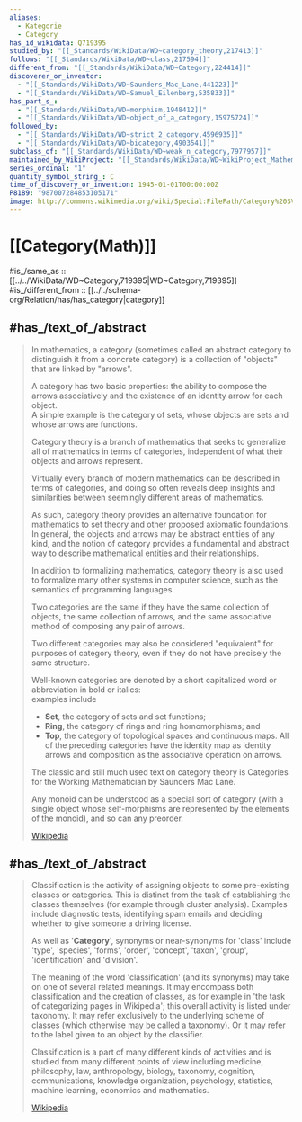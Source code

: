 ```yaml
---
aliases:
  - Kategorie
  - Category
has_id_wikidata: Q719395
studied_by: "[[_Standards/WikiData/WD~category_theory,217413]]"
follows: "[[_Standards/WikiData/WD~class,217594]]"
different_from: "[[_Standards/WikiData/WD~Category,224414]]"
discoverer_or_inventor:
  - "[[_Standards/WikiData/WD~Saunders_Mac_Lane,441223]]"
  - "[[_Standards/WikiData/WD~Samuel_Eilenberg,535833]]"
has_part_s_:
  - "[[_Standards/WikiData/WD~morphism,1948412]]"
  - "[[_Standards/WikiData/WD~object_of_a_category,15975724]]"
followed_by:
  - "[[_Standards/WikiData/WD~strict_2_category,4596935]]"
  - "[[_Standards/WikiData/WD~bicategory,4903541]]"
subclass_of: "[[_Standards/WikiData/WD~weak_n_category,7977957]]"
maintained_by_WikiProject: "[[_Standards/WikiData/WD~WikiProject_Mathematics,8487137]]"
series_ordinal: "1"
quantity_symbol_string_: C
time_of_discovery_or_invention: 1945-01-01T00:00:00Z
P8189: "987007284853105171"
image: http://commons.wikimedia.org/wiki/Special:FilePath/Category%20SVG.svg
---
```


# [[Category(Math)]] 

#is_/same_as :: [[../../WikiData/WD~Category,719395|WD~Category,719395]] 
#is_/different_from :: [[../../schema-org/Relation/has/has_category|category]] 

## #has_/text_of_/abstract 

> In mathematics, a category (sometimes called an abstract category 
> to distinguish it from a concrete category) is a collection of "objects" that are linked by "arrows". 
> 
> A category has two basic properties: the ability to compose the arrows associatively 
> and the existence of an identity arrow for each object.  
> A simple example is the category of sets, whose objects are sets and whose arrows are functions.
>
> Category theory is a branch of mathematics 
> that seeks to generalize all of mathematics in terms of categories, 
> independent of what their objects and arrows represent.  
> 
> Virtually every branch of modern mathematics can be described in terms of categories, 
> and doing so often reveals deep insights and similarities 
> between seemingly different areas of mathematics.  
> 
> As such, category theory provides an alternative foundation for mathematics 
> to set theory and other proposed axiomatic foundations.  
> In general, the objects and arrows may be abstract entities of any kind, 
> and the notion of category provides a fundamental and abstract way 
> to describe mathematical entities and their relationships.
>
> In addition to formalizing mathematics, category theory is 
> also used to formalize many other systems in computer science, 
> such as the semantics of programming languages.
>
> Two categories are the same if they have the same collection of objects, 
> the same collection of arrows, and the same associative method of composing any pair of arrows. 
> 
> Two different categories may also be considered "equivalent" for purposes of category theory, 
> even if they do not have precisely the same structure.
>
> Well-known categories are denoted by a short capitalized word or abbreviation in bold or italics:  
> examples include 
> - **Set**, the category of sets and set functions; 
> - **Ring**, the category of rings and ring homomorphisms; and 
> - **Top**, the category of topological spaces and continuous maps. 
> All of the preceding categories have the identity map as identity arrows 
> and composition as the associative operation on arrows.
>
> The classic and still much used text on category theory is 
> Categories for the Working Mathematician by Saunders Mac Lane. 
>
> Any monoid can be understood as a special sort of category 
> (with a single object whose self-morphisms are represented by the elements of the monoid), 
> and so can any preorder.
>
> [Wikipedia](https://en.wikipedia.org/wiki/Category%20(mathematics))



## #has_/text_of_/abstract 

> Classification is the activity of assigning objects to some pre-existing classes or categories. This is distinct from the task of establishing the classes themselves (for example through cluster analysis). Examples include diagnostic tests, identifying spam emails and deciding whether to give someone a driving license. 
>
> As well as '**Category**', synonyms or near-synonyms for 'class' include 'type', 'species', 'forms', 'order', 'concept', 'taxon', 'group', 'identification' and 'division'. 
>
> The meaning of the word 'classification' (and its synonyms) may take on one of several related meanings. It may encompass both classification and the creation of classes, as for example in 'the task of categorizing pages in Wikipedia'; this overall activity is listed under taxonomy. It may refer exclusively to the underlying scheme of classes (which otherwise may be called a taxonomy). Or it may refer to the label given to an object by the classifier.
>
> Classification is a part of many different kinds of activities and is studied from many different points of view including medicine, philosophy, law, anthropology, biology, taxonomy, cognition, communications, knowledge organization, psychology, statistics, machine learning, economics and mathematics.
>
> [Wikipedia](https://en.wikipedia.org/wiki/Classification) 

